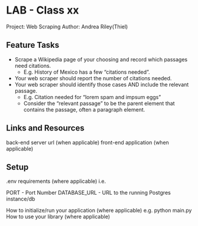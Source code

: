 # LAB - Class xx

Project: Web Scraping
Author: Andrea Riley(Thiel)

## Feature Tasks

- Scrape a Wikipedia page of your choosing and record which passages need citations.
  - E.g. History of Mexico has a few “citations needed”.
- Your web scraper should report the number of citations needed.
- Your web scraper should identify those cases AND include the relevant passage.
  - E.g. Citation needed for “lorem spam and impsum eggs”
  - Consider the “relevant passage” to be the parent element that contains the passage, often a paragraph element.

## Links and Resources

back-end server url (when applicable)
front-end application (when applicable)

## Setup

.env requirements (where applicable)
i.e.

PORT - Port Number
DATABASE_URL - URL to the running Postgres instance/db

How to initialize/run your application (where applicable)
e.g. python main.py
How to use your library (where applicable)


